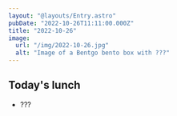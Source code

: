 ```yaml
---
layout: "@layouts/Entry.astro"
pubDate: "2022-10-26T11:11:00.000Z"
title: "2022-10-26"
image:
  url: "/img/2022-10-26.jpg"
  alt: "Image of a Bentgo bento box with ???"
---
```


## Today's lunch

- ???
